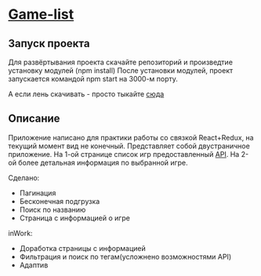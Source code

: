 # [Game-list](https://k0nstant1ns.github.io/games-list/)

## Запуск проекта

Для развёртывания проекта скачайте репозиторий и произведтие установку модулей (npm install)
После установки модулей, проект запускается командой npm start на 3000-м порту.

А если лень скачивать - просто тыкайте [сюда](https://k0nstant1ns.github.io/games-list/)
## Описание

Приложение написано для практики работы со связкой React+Redux, на текущий момент вид не конечный. 
Представляет собой двустраничное приложение. На 1-ой странице список игр предоставленный [API](https://rawg.io/apidocs). На 2-ой более детальная информация по выбранной игре.

Сделано: 
* Пагинация
* Бесконечная подгрузка
* Поиск по названию
* Страница с информацией о игре

inWork: 
* Доработка страницы с информацией
* Фильтрация и поиск по тегам(усложнено возможностями API)
* Адаптив